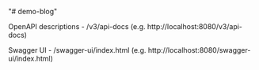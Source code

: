 "# demo-blog"

OpenAPI descriptions - <domain-name>/v3/api-docs (e.g. http://localhost:8080/v3/api-docs)

Swagger UI - <domain-name>/swagger-ui/index.html (e.g. http://localhost:8080/swagger-ui/index.html)
